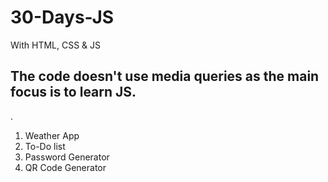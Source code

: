 # 30-Days-JS
With HTML, CSS & JS

## The code doesn't use media queries as the main focus is to learn JS.
.
1. Weather App
2. To-Do list
3. Password Generator
4. QR Code Generator
